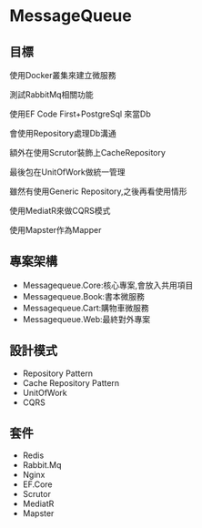 # MessageQueue

## 目標
使用Docker叢集來建立微服務

測試RabbitMq相關功能

使用EF Code First+PostgreSql 來當Db

會使用Repository處理Db溝通

額外在使用Scrutor裝飾上CacheRepository

最後包在UnitOfWork做統一管理

雖然有使用Generic Repository,之後再看使用情形

使用MediatR來做CQRS模式

使用Mapster作為Mapper

## 專案架構
- Messagequeue.Core:核心專案,會放入共用項目
- Messagequeue.Book:書本微服務
- Messagequeue.Cart:購物車微服務
- Messagequeue.Web:最終對外專案

## 設計模式
- Repository Pattern
- Cache Repository Pattern
- UnitOfWork
- CQRS

## 套件
- Redis
- Rabbit.Mq
- Nginx
- EF.Core
- Scrutor
- MediatR
- Mapster

